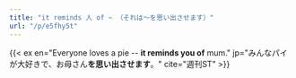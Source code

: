 ```yaml
---
title: "it reminds 人 of ~ （それは～を思い出させます）"
url: "/p/e5fhy5t"
---
```


{{< ex en="Everyone loves a pie -- **it reminds you of** mum." jp="みんなパイが大好きで、お母さん**を思い出させます**。" cite="週刊ST" >}}

